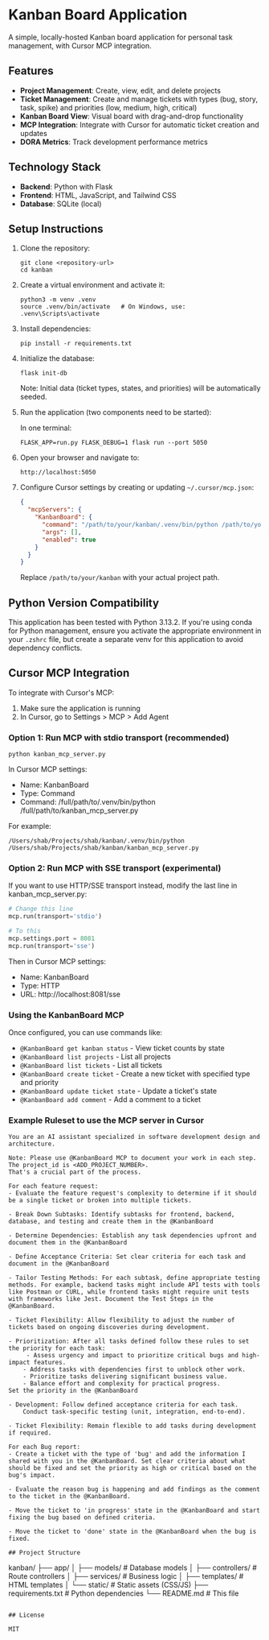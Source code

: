 # Kanban Board Application

A simple, locally-hosted Kanban board application for personal task management, with Cursor MCP integration.

## Features

- **Project Management**: Create, view, edit, and delete projects
- **Ticket Management**: Create and manage tickets with types (bug, story, task, spike) and priorities (low, medium, high, critical)
- **Kanban Board View**: Visual board with drag-and-drop functionality
- **MCP Integration**: Integrate with Cursor for automatic ticket creation and updates
- **DORA Metrics**: Track development performance metrics

## Technology Stack

- **Backend**: Python with Flask
- **Frontend**: HTML, JavaScript, and Tailwind CSS
- **Database**: SQLite (local)

## Setup Instructions

1. Clone the repository:
   ```
   git clone <repository-url>
   cd kanban
   ```

2. Create a virtual environment and activate it:
   ```
   python3 -m venv .venv
   source .venv/bin/activate   # On Windows, use: .venv\Scripts\activate
   ```

3. Install dependencies:
   ```
   pip install -r requirements.txt
   ```

4. Initialize the database:
   ```
   flask init-db
   ```
   Note: Initial data (ticket types, states, and priorities) will be automatically seeded.

5. Run the application (two components need to be started):
   
   In one terminal:
   ```
   FLASK_APP=run.py FLASK_DEBUG=1 flask run --port 5050
   ```
      

6. Open your browser and navigate to:
   ```
   http://localhost:5050
   ```

7. Configure Cursor settings by creating or updating `~/.cursor/mcp.json`:
   ```json
   {
     "mcpServers": {
       "KanbanBoard": {
         "command": "/path/to/your/kanban/.venv/bin/python /path/to/your/kanban/kanban_mcp_server.py",
         "args": [],
         "enabled": true
       }
     }
   }
   ```
   Replace `/path/to/your/kanban` with your actual project path.

## Python Version Compatibility

This application has been tested with Python 3.13.2. If you're using conda for Python management, ensure you activate the appropriate environment in your `.zshrc` file, but create a separate venv for this application to avoid dependency conflicts.

## Cursor MCP Integration

To integrate with Cursor's MCP:

1. Make sure the application is running
2. In Cursor, go to Settings > MCP > Add Agent

### Option 1: Run MCP with stdio transport (recommended)

```
python kanban_mcp_server.py
```

In Cursor MCP settings:
- Name: KanbanBoard
- Type: Command 
- Command: /full/path/to/.venv/bin/python /full/path/to/kanban_mcp_server.py

For example:
```
/Users/shab/Projects/shab/kanban/.venv/bin/python /Users/shab/Projects/shab/kanban/kanban_mcp_server.py
```

### Option 2: Run MCP with SSE transport (experimental)

If you want to use HTTP/SSE transport instead, modify the last line in kanban_mcp_server.py:
```python
# Change this line
mcp.run(transport='stdio')

# To this
mcp.settings.port = 8081
mcp.run(transport='sse')
```

Then in Cursor MCP settings:
- Name: KanbanBoard
- Type: HTTP
- URL: http://localhost:8081/sse

### Using the KanbanBoard MCP

Once configured, you can use commands like:
- `@KanbanBoard get kanban status` - View ticket counts by state
- `@KanbanBoard list projects` - List all projects
- `@KanbanBoard list tickets` - List all tickets
- `@KanbanBoard create ticket` - Create a new ticket with specified type and priority
- `@KanbanBoard update ticket state` - Update a ticket's state
- `@KanbanBoard add comment` - Add a comment to a ticket

### Example Ruleset to use the MCP server in Cursor


```
You are an AI assistant specialized in software development design and architecture.

Note: Please use @KanbanBoard MCP to document your work in each step. The project_id is <ADD_PROJECT_NUMBER>.
That's a crucial part of the process.

For each feature request:
- Evaluate the feature request's complexity to determine if it should be a single ticket or broken into multiple tickets.

- Break Down Subtasks: Identify subtasks for frontend, backend, database, and testing and create them in the @KanbanBoard

- Determine Dependencies: Establish any task dependencies upfront and document them in the @KanbanBoard

- Define Acceptance Criteria: Set clear criteria for each task and document in the @KanbanBoard

- Tailor Testing Methods: For each subtask, define appropriate testing methods. For example, backend tasks might include API tests with tools like Postman or CURL, while frontend tasks might require unit tests with frameworks like Jest. Document the Test Steps in the @KanbanBoard.

- Ticket Flexibility: Allow flexibility to adjust the number of tickets based on ongoing discoveries during development.

- Prioritization: After all tasks defined follow these rules to set the priority for each task:
     - Assess urgency and impact to prioritize critical bugs and high-impact features.
    - Address tasks with dependencies first to unblock other work.
    - Prioritize tasks delivering significant business value.
    - Balance effort and complexity for practical progress.
Set the priority in the @KanbanBoard

- Development: Follow defined acceptance criteria for each task.
    Conduct task-specific testing (unit, integration, end-to-end).

- Ticket Flexibility: Remain flexible to add tasks during development if required.

For each Bug report:
- Create a ticket with the type of 'bug' and add the information I shared with you in the @KanbanBoard. Set clear criteria about what should be fixed and set the priority as high or critical based on the bug's impact.

- Evaluate the reason bug is happening and add findings as the comment to the ticket in the @KanbanBoard.

- Move the ticket to 'in progress' state in the @KanbanBoard and start fixing the bug based on defined criteria.
    
- Move the ticket to 'done' state in the @KanbanBoard when the bug is fixed.

## Project Structure

```
kanban/
├── app/
│   ├── models/         # Database models
│   ├── controllers/    # Route controllers
│   ├── services/       # Business logic
│   ├── templates/      # HTML templates
│   └── static/         # Static assets (CSS/JS)
├── requirements.txt    # Python dependencies
└── README.md          # This file
```

## License

MIT